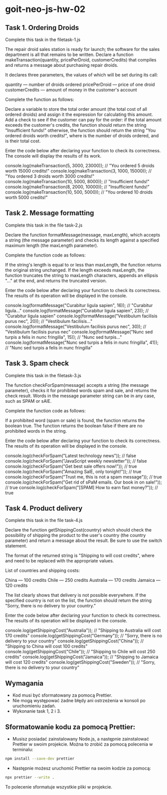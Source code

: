 # goit-neo-js-hw-02

## Task 1. Ordering Droids


Complete this task in the filetask-1.js

The repair droid sales station is ready for launch; the software for the sales department is all that remains to be written. Declare a function makeTransaction(quantity, pricePerDroid, customerCredits) that compiles and returns a message about purchasing repair droids.

It declares three parameters, the values of which will be set during its call:

quantity — number of droids ordered
pricePerDroid — price of one droid
customerCredits — amount of money in the customer's account

Complete the function as follows:

Declare a variable to store the total order amount (the total cost of all ordered droids) and assign it the expression for calculating this amount.
Add a check to see if the customer can pay for the order:
if the total amount exceeds the customer's credits, the function should return the string "Insufficient funds!"
otherwise, the function should return the string "You ordered <quantity> droids worth <totalPrice> credits!", where <quantity> is the number of droids ordered, and <totalPrice> is their total cost.

Enter the code below after declaring your function to check its correctness. The console will display the results of its work.

console.log(makeTransaction(5, 3000, 23000)); // "You ordered 5 droids worth 15000 credits!"
console.log(makeTransaction(3, 1000, 15000)); // "You ordered 3 droids worth 3000 credits!"
console.log(makeTransaction(10, 5000, 8000)); // "Insufficient funds!"
console.log(makeTransaction(8, 2000, 10000)); // "Insufficient funds!"
console.log(makeTransaction(10, 500, 5000)); // "You ordered 10 droids worth 5000 credits!"


## Task 2. Message formatting

Complete this task in the file task-2.js

Declare the function formatMessage(message, maxLength), which accepts a string (the message parameter) and checks its length against a specified maximum length (the maxLength parameter).

Complete the function code as follows:

If the string's length is equal to or less than maxLength, the function returns the original string unchanged.
If the length exceeds maxLength, the function truncates the string to maxLength characters, appends an ellipsis "..." at the end, and returns the truncated version.

Enter the code below after declaring your function to check its correctness. The results of its operation will be displayed in the console.

console.log(formatMessage("Curabitur ligula sapien", 16)); // "Curabitur ligula..."
console.log(formatMessage("Curabitur ligula sapien", 23)); // "Curabitur ligula sapien"
console.log(formatMessage("Vestibulum facilisis purus nec", 20)); // "Vestibulum facilisis..."
console.log(formatMessage("Vestibulum facilisis purus nec", 30)); // "Vestibulum facilisis purus nec"
console.log(formatMessage("Nunc sed turpis a felis in nunc fringilla", 15)); // "Nunc sed turpis..."
console.log(formatMessage("Nunc sed turpis a felis in nunc fringilla", 41)); // "Nunc sed turpis a felis in nunc fringilla"


## Task 3. Spam check

Complete this task in the filetask-3.js

The function checkForSpam(message) accepts a string (the message parameter), checks it for prohibited words spam and sale, and returns the check result. Words in the message parameter string can be in any case, such as SPAM or sAlE.

Complete the function code as follows:

If a prohibited word (spam or sale) is found, the function returns the boolean true.
The function returns the boolean false if there are no prohibited words in the string.


Enter the code below after declaring your function to check its correctness. The results of its operation will be displayed in the console.

console.log(checkForSpam("Latest technology news")); // false
console.log(checkForSpam("JavaScript weekly newsletter")); // false
console.log(checkForSpam("Get best sale offers now!")); // true
console.log(checkForSpam("Amazing SalE, only tonight!")); // true
console.log(checkForSpam("Trust me, this is not a spam message")); // true
console.log(checkForSpam("Get rid of sPaM emails. Our book in on sale!")); // true
console.log(checkForSpam("[SPAM] How to earn fast money?")); // true


## Task 4. Product delivery

Complete this task in the file task-4.js

Declare the function getShippingCost(country) which should check the possibility of shipping the product to the user's country (the country parameter) and return a message about the result. Be sure to use the switch statement.

The format of the returned string is "Shipping to <country> will cost <price> credits", where <country> and <price> need to be replaced with the appropriate values.

List of countries and shipping costs:

China — 100 credits
Chile — 250 credits
Australia — 170 credits
Jamaica — 120 credits

The list clearly shows that delivery is not possible everywhere. If the specified country is not on the list, the function should return the string "Sorry, there is no delivery to your country.”

Enter the code below after declaring your function to check its correctness. The results of its operation will be displayed in the console.

console.log(getShippingCost("Australia")); // "Shipping to Australia will cost 170 credits"
console.log(getShippingCost("Germany")); // "Sorry, there is no delivery to your country"
console.log(getShippingCost("China")); // "Shipping to China will cost 100 credits"
console.log(getShippingCost("Chile")); // "Shipping to Chile will cost 250 credits"
console.log(getShippingCost("Jamaica")); // "Shipping to Jamaica will cost 120 credits"
console.log(getShippingCost("Sweden")); // "Sorry, there is no delivery to your country"



## Wymagania
- Kod musi być sformatowany za pomocą Prettier.
- Nie mogą występować żadne błędy ani ostrzeżenia w konsoli po uruchomieniu zadań.
- Wykonanie task 1, 2 i 3.


## Sformatowanie kodu za pomocą Prettier:

* Musisz posiadać zainstalowany Node.js, a następnie zainstalować Prettier w swoim projekcie. Można to zrobić za pomocą polecenia w terminalu:
  
```bash
npm install --save-dev prettier
```

* Następnie możesz uruchomić Prettier na swoim kodzie za pomocą:

```bash
npx prettier --write .
```

To polecenie sformatuje wszystkie pliki w projekcie.